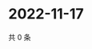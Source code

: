 # 2022-11-17

共 0 条

<!-- BEGIN WEIBO -->
<!-- 最后更新时间 Thu Nov 17 2022 00:01:23 GMT+0800 (China Standard Time) -->

<!-- END WEIBO -->
